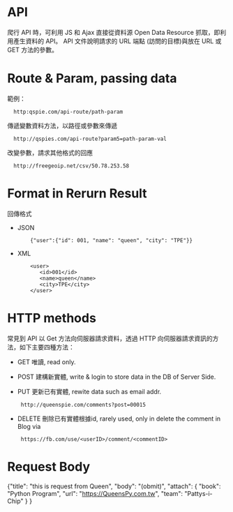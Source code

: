 # API

爬行 API 時，可利用 JS 和 Ajax 直接從資料源 Open Data Resource 抓取，即利用產生資料的 API。
API 文件說明請求的 URL 端點 (訪問的目標)與放在 URL 或 GET 方法的參數。

# Route & Param, passing data

範例：

      http:qspie.com/api-route/path-param
 
傳遞變數資料方法，以路徑或參數來傳遞

      http://qspies.com/api-route?param5=path-param-val
      
改變參數，請求其他格式的回應

      http://freegeoip.net/csv/50.78.253.58
      
# Format in Rerurn Result
      
回傳格式

* JSON

          {"user":{"id": 001, "name": "queen", "city": "TPE"}}

* XML
      
          <user>
             <id>001</id>
             <name>queen</name>
             <city>TPE</city>
          </user>

# HTTP methods

常見到 API 以 Get 方法向伺服器請求資料，透過 HTTP 向伺服器請求資訊的方法，如下主要四種方法：

* GET 唯讀, read only.

* POST 建構新實體, write & login to store data in the DB of Server Side.

* PUT 更新已有實體, rewite data such as email addr.

       http://queenspie.com/comments?post=00015

* DELETE 刪除已有實體根據id, rarely used, only in delete the comment in Blog via 

       https://fb.com/use/<userID>/comment/<commentID>

# Request Body

{"title": "this is request from Queen", 
 "body": "(obmit)",
 "attach": {
   "book": "Python Program",
   "url": "https://QueensPy.com.tw",
   "team": "Pattys-i-Chip"
  }
 }
 

